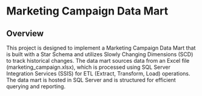 # Marketing Campaign Data Mart
## Overview
This project is designed to implement a Marketing Campaign Data Mart that is built with a Star Schema and utilizes Slowly Changing Dimensions (SCD) to track historical changes. The data mart sources data from an Excel file (marketing_campaign.xlsx), which is processed using SQL Server Integration Services (SSIS) for ETL (Extract, Transform, Load) operations. The data mart is hosted in SQL Server and is structured for efficient querying and reporting.

